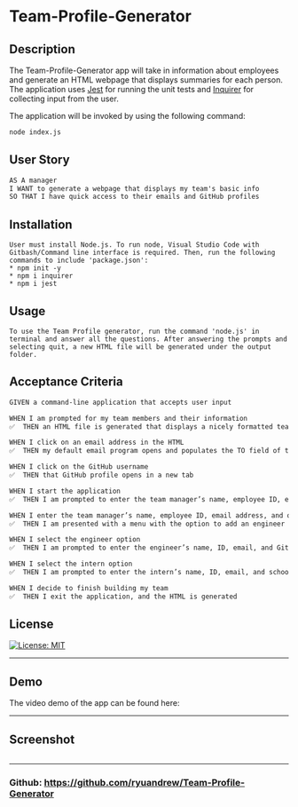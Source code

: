 # Team-Profile-Generator

## Description

The Team-Profile-Generator app will take in information about employees and generate an HTML webpage that displays summaries for each person. The application uses [Jest](https://www.npmjs.com/package/jest) for running the unit tests and [Inquirer](https://www.npmjs.com/package/inquirer) for collecting input from the user.

The application will be invoked by using the following command:

```bash
node index.js
```


## User Story

```md
AS A manager
I WANT to generate a webpage that displays my team's basic info
SO THAT I have quick access to their emails and GitHub profiles
```


## Installation
```
User must install Node.js. To run node, Visual Studio Code with Gitbash/Command line interface is required. Then, run the following commands to include 'package.json':
* npm init -y
* npm i inquirer
* npm i jest
```


## Usage

```
To use the Team Profile generator, run the command 'node.js' in terminal and answer all the questions. After answering the prompts and selecting quit, a new HTML file will be generated under the output folder.
```


## Acceptance Criteria

```md
GIVEN a command-line application that accepts user input

WHEN I am prompted for my team members and their information
✅  THEN an HTML file is generated that displays a nicely formatted team roster based on user input

WHEN I click on an email address in the HTML
✅  THEN my default email program opens and populates the TO field of the email with the address

WHEN I click on the GitHub username
✅  THEN that GitHub profile opens in a new tab

WHEN I start the application
✅  THEN I am prompted to enter the team manager’s name, employee ID, email address, and office number

WHEN I enter the team manager’s name, employee ID, email address, and office number
✅  THEN I am presented with a menu with the option to add an engineer or an intern or to finish building my team

WHEN I select the engineer option
✅  THEN I am prompted to enter the engineer’s name, ID, email, and GitHub username, and I am taken back to the menu

WHEN I select the intern option
✅  THEN I am prompted to enter the intern’s name, ID, email, and school, and I am taken back to the menu

WHEN I decide to finish building my team
✅  THEN I exit the application, and the HTML is generated
```


## License

[![License: MIT](https://img.shields.io/badge/License-MIT-yellow.svg)](https://img.shields.io/badge/License-MIT-yellow.svg)


---
## Demo

The video demo of the app can be found here:


---
## Screenshot
![]()


---
### Github: https://github.com/ryuandrew/Team-Profile-Generator